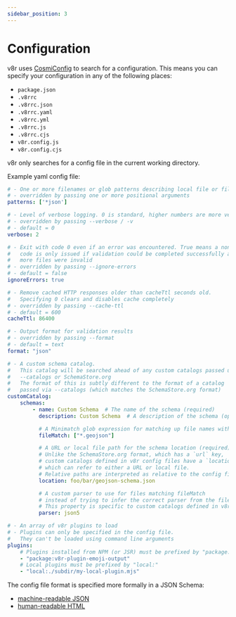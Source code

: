 ```yaml
---
sidebar_position: 3
---
```


# Configuration

v8r uses [CosmiConfig](https://www.npmjs.com/package/cosmiconfig) to search for a configuration. This means you can specify your configuration in any of the following places:

- `package.json`
- `.v8rrc`
- `.v8rrc.json`
- `.v8rrc.yaml`
- `.v8rrc.yml`
- `.v8rrc.js`
- `.v8rrc.cjs`
- `v8r.config.js`
- `v8r.config.cjs`

v8r only searches for a config file in the current working directory.

Example yaml config file:

```yaml
# - One or more filenames or glob patterns describing local file or files to validate
# - overridden by passing one or more positional arguments
patterns: ['*json']

# - Level of verbose logging. 0 is standard, higher numbers are more verbose
# - overridden by passing --verbose / -v
# - default = 0
verbose: 2

# - Exit with code 0 even if an error was encountered. True means a non-zero exit
#   code is only issued if validation could be completed successfully and one or
#   more files were invalid
# - overridden by passing --ignore-errors
# - default = false
ignoreErrors: true

# - Remove cached HTTP responses older than cacheTtl seconds old.
#   Specifying 0 clears and disables cache completely
# - overridden by passing --cache-ttl
# - default = 600
cacheTtl: 86400

# - Output format for validation results
# - overridden by passing --format
# - default = text
format: "json"

# - A custom schema catalog.
#   This catalog will be searched ahead of any custom catalogs passed using
#   --catalogs or SchemaStore.org
#   The format of this is subtly different to the format of a catalog
#   passed via --catalogs (which matches the SchemaStore.org format)
customCatalog:
    schemas:
        - name: Custom Schema  # The name of the schema (required)
          description: Custom Schema  # A description of the schema (optional)

          # A Minimatch glob expression for matching up file names with a schema (required)
          fileMatch: ["*.geojson"]

          # A URL or local file path for the schema location (required)
          # Unlike the SchemaStore.org format, which has a `url` key,
          # custom catalogs defined in v8r config files have a `location` key
          # which can refer to either a URL or local file.
          # Relative paths are interpreted as relative to the config file location.
          location: foo/bar/geojson-schema.json

          # A custom parser to use for files matching fileMatch
          # instead of trying to infer the correct parser from the filename (optional)
          # This property is specific to custom catalogs defined in v8r config files
          parser: json5

# - An array of v8r plugins to load
# - Plugins can only be specified in the config file.
#   They can't be loaded using command line arguments
plugins:
    # Plugins installed from NPM (or JSR) must be prefixed by "package:"
    - "package:v8r-plugin-emoji-output"
    # Local plugins must be prefixed by "local:"
    - "local:./subdir/my-local-plugin.mjs"
```

The config file format is specified more formally in a JSON Schema:

- [machine-readable JSON](https://github.com/chris48s/v8r/blob/main/config-schema.json)
- [human-readable HTML](https://json-schema-viewer.vercel.app/view?url=https%3A%2F%2Fraw.githubusercontent.com%2Fchris48s%2Fv8r%2Fmain%2Fconfig-schema.json&show_breadcrumbs=on&template_name=flat)
